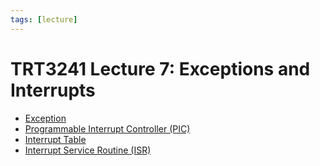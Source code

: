 ```yaml
---
tags: [lecture]
---
```


# TRT3241 Lecture 7: Exceptions and Interrupts

- [Exception](202405222000.md)
- [Programmable Interrupt Controller (PIC)](202405222018.md)
- [Interrupt Table](202405222023.md)
- [Interrupt Service Routine (ISR)](202405222040.md)
